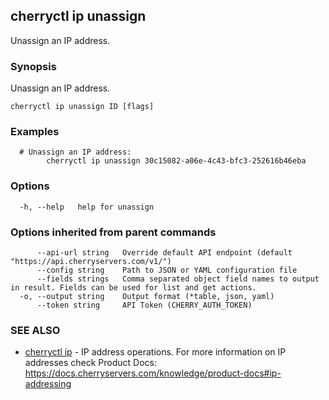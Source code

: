 ## cherryctl ip unassign

Unassign an IP address.

### Synopsis

Unassign an IP address.

```
cherryctl ip unassign ID [flags]
```

### Examples

```
  # Unassign an IP address:
		cherryctl ip unassign 30c15082-a06e-4c43-bfc3-252616b46eba
```

### Options

```
  -h, --help   help for unassign
```

### Options inherited from parent commands

```
      --api-url string   Override default API endpoint (default "https://api.cherryservers.com/v1/")
      --config string    Path to JSON or YAML configuration file
      --fields strings   Comma separated object field names to output in result. Fields can be used for list and get actions.
  -o, --output string    Output format (*table, json, yaml)
      --token string     API Token (CHERRY_AUTH_TOKEN)
```

### SEE ALSO

* [cherryctl ip](cherryctl_ip.md)	 - IP address operations. For more information on IP addresses check Product Docs: https://docs.cherryservers.com/knowledge/product-docs#ip-addressing

